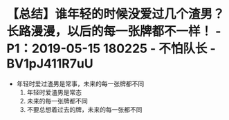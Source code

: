 # 【总结】谁年轻的时候没爱过几个渣男？长路漫漫，以后的每一张牌都不一样！ - P1：2019-05-15 180225 - 不怕队长 - BV1pJ411R7uU

-   年轻时爱过渣男是常事，未来的每一张牌都不同
    1.  年轻时爱渣男是常态
    2.  未来的每一张牌都不同
    3.  不要总想着过去的牌，未来的每一张都不同